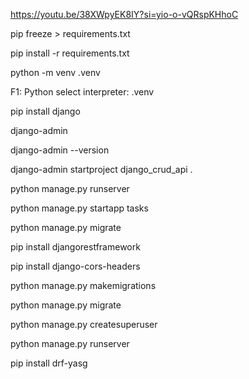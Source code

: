 https://youtu.be/38XWpyEK8IY?si=yio-o-vQRspKHhoC

pip freeze > requirements.txt

pip install -r requirements.txt


python -m venv .venv

F1: Python select interpreter: .venv

pip install django

django-admin

django-admin --version

django-admin startproject django_crud_api .

python manage.py runserver

python manage.py startapp tasks

python manage.py migrate

pip install djangorestframework

pip install django-cors-headers

python manage.py makemigrations
<!-- python manage.py makemigrations tasks -->

python manage.py migrate
<!-- python manage.py migrate tasks -->

python manage.py createsuperuser

python manage.py runserver

pip install drf-yasg

